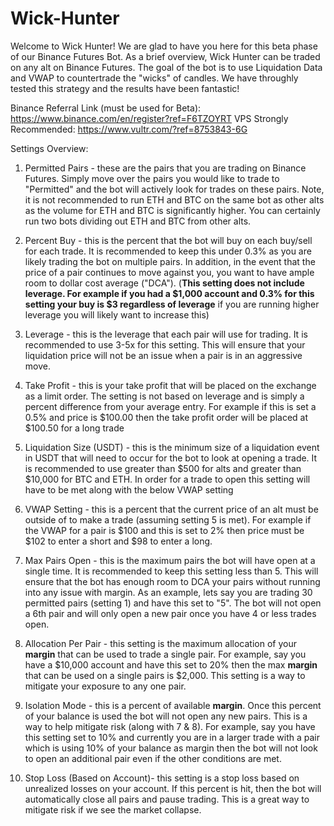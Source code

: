 # Wick-Hunter
Welcome to Wick Hunter! We are glad to have you here for this beta phase of our Binance Futures Bot. As a brief overview, Wick Hunter can be traded on any alt on Binance Futures. The goal of the bot is to use Liquidation Data and VWAP to countertrade the "wicks" of candles. We have throughly tested this strategy and the results have been fantastic! 

Binance Referral Link (must be used for Beta): https://www.binance.com/en/register?ref=F6TZOYRT
VPS Strongly Recommended: https://www.vultr.com/?ref=8753843-6G

Settings Overview:

1) Permitted Pairs - these are the pairs that you are trading on Binance Futures. Simply move over the pairs you would like to trade to "Permitted" and the bot will actively look for trades on these pairs. Note, it is not recommended to run ETH and BTC on the same bot as other alts as the volume for ETH and BTC is significantly higher. You can certainly run two bots dividing out ETH and BTC from other alts.

2) Percent Buy - this is the percent that the bot will buy on each buy/sell for each trade. It is recommended to keep this under 0.3% as you are likely trading the bot on multiple pairs. In addition, in the event that the price of a pair continues to move against you, you want to have ample room to dollar cost average ("DCA"). (**This setting does not include leverage. For example if you had a $1,000 account and 0.3% for this setting your buy is $3 regardless of leverage** if you are running higher leverage you will likely want to increase this)

3) Leverage - this is the leverage that each pair will use for trading. It is recommended to use 3-5x for this setting. This will ensure that your liquidation price will not be an issue when a pair is in an aggressive move. 

4) Take Profit - this is your take profit that will be placed on the exchange as a limit order. The setting is not based on leverage and is simply a percent difference from your average entry. For example if this is set a 0.5% and price is $100.00 then the take profit order will be placed at $100.50 for a long trade 

5) Liquidation Size (USDT) - this is the minimum size of a liquidation event in USDT that will need to occur for the bot to look at opening a trade. It is recommended to use greater than $500 for alts and greater than $10,000 for BTC and ETH. In order for a trade to open this setting will have to be met along with the below VWAP setting

6) VWAP Setting - this is a percent that the current price of an alt must be outside of to make a trade (assuming setting 5 is met). For example if the VWAP for a pair is $100 and this is set to 2% then price must be $102 to enter a short and $98 to enter a long.

7) Max Pairs Open - this is the maximum pairs the bot will have open at a single time. It is recommended to keep this setting less than 5. This will ensure that the bot has enough room to DCA your pairs without running into any issue with margin. As an example, lets say you are trading 30 permitted pairs (setting 1) and have this set to "5". The bot will not open a 6th pair and will only open a new pair once you have 4 or less trades open.

8) Allocation Per Pair - this setting is the maximum allocation of your **margin** that can be used to trade a single pair. For example, say you have a $10,000 account and have this set to 20% then the max **margin** that can be used on a single pairs is $2,000. This setting is a way to mitigate your exposure to any one pair.

9) Isolation Mode - this is a percent of available **margin**. Once this percent of your balance is used the bot will not open any new pairs. This is a way to help mitigate risk (along with 7 & 8). For example, say you have this setting set to 10% and currently you are in a larger trade with a pair which is using 10% of your balance as margin then the bot will not look to open an additional pair even if the other conditions are met. 

10) Stop Loss (Based on Account)- this setting is a stop loss based on unrealized losses on your account. If this percent is hit, then the bot will automatically close all pairs and pause trading. This is a great way to mitigate risk if we see the market collapse.
